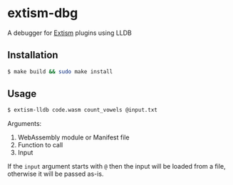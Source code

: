 # extism-dbg

A debugger for [Extism](https://github.com/extism/extism) plugins using LLDB

## Installation

```bash
$ make build && sudo make install
```

## Usage

```bash
$ extism-lldb code.wasm count_vowels @input.txt
```
Arguments:
1. WebAssembly module or Manifest file
2. Function to call
3. Input
 
If the `input` argument starts with `@` then the input will be loaded from a file, otherwise it will be passed as-is.
